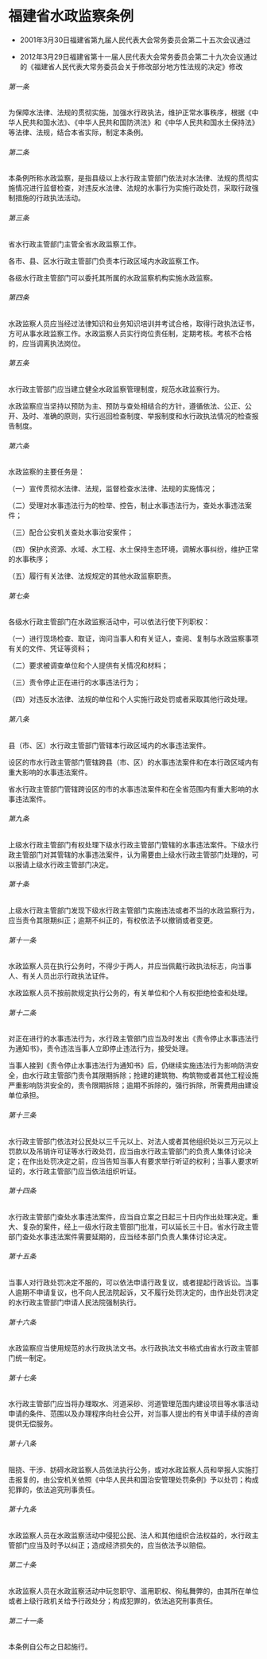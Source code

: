 # 福建省水政监察条例

- 2001年3月30日福建省第九届人民代表大会常务委员会第二十五次会议通过

- 2012年3月29日福建省第十一届人民代表大会常务委员会第二十九次会议通过的《福建省人民代表大常务委员会关于修改部分地方性法规的决定》修改

<!-- INFO END -->

###### 第一条

为保障水法律、法规的贯彻实施，加强水行政执法，维护正常水事秩序，根据《中华人民共和国水法》、《中华人民共和国防洪法》和《中华人民共和国水土保持法》等法律、法规，结合本省实际，制定本条例。

###### 第二条

本条例所称水政监察，是指县级以上水行政主管部门依法对水法律、法规的贯彻实施情况进行监督检查，对违反水法律、法规的水事行为实施行政处罚，采取行政强制措施的行政执法活动。

###### 第三条

省水行政主管部门主管全省水政监察工作。

各市、县、区水行政主管部门负责本行政区域内水政监察工作。

各级水行政主管部门可以委托其所属的水政监察机构实施水政监察。

###### 第四条

水政监察人员应当经过法律知识和业务知识培训并考试合格，取得行政执法证书，方可从事水政监察工作。水政监察人员实行岗位责任制，定期考核。考核不合格的，应当调离执法岗位。

###### 第五条

水行政主管部门应当建立健全水政监察管理制度，规范水政监察行为。

水政监察应当坚持以预防为主、预防与查处相结合的方针，遵循依法、公正、公开、及时、准确的原则，实行巡回检查制度、举报制度和水行政执法情况的检查报告制度。

###### 第六条

水政监察的主要任务是：

（一）宣传贯彻水法律、法规，监督检查水法律、法规的实施情况；

（二）受理对水事违法行为的检举、控告，制止水事违法行为，查处水事违法案件；

（三）配合公安机关查处水事治安案件；

（四）保护水资源、水域、水工程、水土保持生态环境，调解水事纠纷，维护正常的水事秩序；

（五）履行有关法律、法规规定的其他水政监察职责。

###### 第七条

各级水行政主管部门在水政监察活动中，可以依法行使下列职权：

（一）进行现场检查、取证，询问当事人和有关证人，查阅、复制与水政监察事项有关的文件、凭证等资料；

（二）要求被调查单位和个人提供有关情况和材料；

（三）责令停止正在进行的水事违法行为；

（四）对违反水法律、法规的单位和个人实施行政处罚或者采取其他行政处理。

###### 第八条

县（市、区）水行政主管部门管辖本行政区域内的水事违法案件。

设区的市水行政主管部门管辖跨县（市、区）的水事违法案件和在本行政区域内有重大影响的水事违法案件。

省水行政主管部门管辖跨设区的市的水事违法案件和在全省范围内有重大影响的水事违法案件。

###### 第九条

上级水行政主管部门有权处理下级水行政主管部门管辖的水事违法案件。下级水行政主管部门对其管辖的水事违法案件，认为需要由上级水行政主管部门处理的，可以报请上级水行政主管部门决定。

###### 第十条

上级水行政主管部门发现下级水行政主管部门实施违法或者不当的水政监察行为，应当责令其限期纠正；逾期不纠正的，有权依法予以撤销或者变更。

###### 第十一条

水政监察人员在执行公务时，不得少于两人，并应当佩戴行政执法标志，向当事人、有关人员出示行政执法证件。

水政监察人员不按前款规定执行公务的，有关单位和个人有权拒绝检查和处理。

###### 第十二条

对正在进行的水事违法行为，水行政主管部门应当及时发出《责令停止水事违法行为通知书》，责令违法当事人立即停止违法行为，接受处理。

当事人接到《责令停止水事违法行为通知书》后，仍继续实施违法行为影响防洪安全，由水行政主管部门责令其限期拆除；抢建的建筑物、构筑物或者其他工程设施严重影响防洪安全的，责令限期拆除；逾期不拆除的，强行拆除，所需费用由建设单位承担。

###### 第十三条

水行政主管部门依法对公民处以三千元以上、对法人或者其他组织处以三万元以上罚款以及吊销许可证等水行政处罚，应当由水行政主管部门的负责人集体讨论决定；在作出处罚决定之前，应当告知当事人有要求举行听证的权利；当事人要求听证的，水行政主管部门应当依法组织听证。

###### 第十四条

水行政主管部门查处水事违法案件，应当自立案之日起三十日内作出处理决定。重大、复杂的案件，经上一级水行政主管部门批准，可以延长三十日。省水行政主管部门查处水事违法案件需要延期的，应当经本部门负责人集体讨论决定。

###### 第十五条

当事人对行政处罚决定不服的，可以依法申请行政复议，或者提起行政诉讼。当事人逾期不申请复议，也不向人民法院起诉，又不履行处罚决定的，由作出处罚决定的水行政主管部门申请人民法院强制执行。

###### 第十六条

水政监察应当使用规范的水行政执法文书。水行政执法文书格式由省水行政主管部门统一制定。

###### 第十七条

水行政主管部门应当将办理取水、河道采砂、河道管理范围内建设项目等水事活动申请的条件、范围以及办理程序向社会公开，对当事人提出的有关申请手续的咨询提供无偿服务。

###### 第十八条

阻挠、干涉、妨碍水政监察人员依法执行公务，或对水政监察人员和举报人实施打击报复的，由公安机关依照《中华人民共和国治安管理处罚条例》予以处罚；构成犯罪的，依法追究刑事责任。

###### 第十九条

水政监察人员在水政监察活动中侵犯公民、法人和其他组织合法权益的，水行政主管部门应当及时予以纠正；造成经济损失的，应当依法予以赔偿。

###### 第二十条

水政监察人员在水政监察活动中玩忽职守、滥用职权、徇私舞弊的，由其所在单位或者上级行政机关给予行政处分；构成犯罪的，依法追究刑事责任。

###### 第二十一条

本条例自公布之日起施行。
